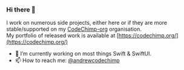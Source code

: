 ### Hi there 👋

I work on numerous side projects, either here or if they are more stable/supported on my [CodeChimp-org](https://github.com/codechimp-org) organisation.  
My portfolio of released work is available at [https://codechimp.org/](https://codechimp.org/)

- 🔭 I’m currently working on most things Swift & SwiftUI.
- 📫 How to reach me: [@andrewcodechimp](https://twitter.com/AndrewCodeChimp)

<!--
**andrew-codechimp/andrew-codechimp** is a ✨ _special_ ✨ repository because its `README.md` (this file) appears on your GitHub profile.

Here are some ideas to get you started:

- 🔭 I’m currently working on ...
- 🌱 I’m currently learning ...
- 👯 I’m looking to collaborate on ...
- 🤔 I’m looking for help with ...
- 💬 Ask me about ...
- 😄 Pronouns: ...
- ⚡ Fun fact: ...
-->
